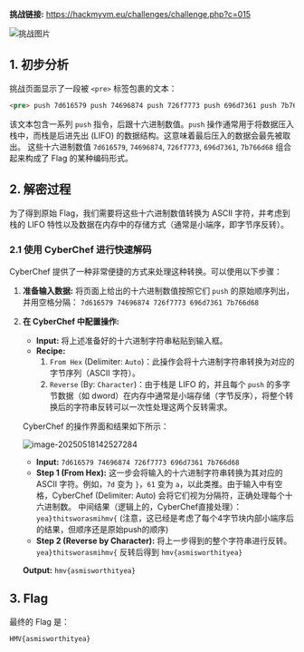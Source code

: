 **挑战链接:** https://hackmyvm.eu/challenges/challenge.php?c=015

![挑战图片](https://7r1umphk.github.io//image/20250518141943225.webp)

## 1. 初步分析

挑战页面显示了一段被 `<pre>` 标签包裹的文本：

```html
<pre> push 7d616579 push 74696874 push 726f7773 push 696d7361 push 7b766d68 </pre>
```

该文本包含一系列 `push` 指令，后跟十六进制数值。`push` 操作通常用于将数据压入栈中，而栈是后进先出 (LIFO) 的数据结构。这意味着最后压入的数据会最先被取出。
这些十六进制数值 `7d616579`, `74696874`, `726f7773`, `696d7361`, `7b766d68` 组合起来构成了 Flag 的某种编码形式。

## 2. 解密过程

为了得到原始 Flag，我们需要将这些十六进制数值转换为 ASCII 字符，并考虑到栈的 LIFO 特性以及数据在内存中的存储方式（通常是小端序，即字节序反转）。

### 2.1 使用 CyberChef 进行快速解码

CyberChef 提供了一种非常便捷的方式来处理这种转换。可以使用以下步骤：

1.  **准备输入数据:**
    将页面上给出的十六进制数值按照它们 `push` 的原始顺序列出，并用空格分隔：
    `7d616579 74696874 726f7773 696d7361 7b766d68`

2.  **在 CyberChef 中配置操作:**
    *   **Input:** 将上述准备好的十六进制字符串粘贴到输入框。
    *   **Recipe:**
        1.  `From Hex` (Delimiter: `Auto`)：此操作会将十六进制字符串转换为对应的字节序列（ASCII 字符）。
        2.  `Reverse` (By: `Character`)：由于栈是 LIFO 的，并且每个 `push` 的多字节数据（如 dword）在内存中通常是小端存储（字节反序），将整个转换后的字符串反转可以一次性处理这两个反转需求。

    CyberChef 的操作界面和结果如下所示：
    
    ![image-20250518142527284](https://7r1umphk.github.io//image/20250518142527578.webp)

    *   **Input:** `7d616579 74696874 726f7773 696d7361 7b766d68`
    *   **Step 1 (From Hex):** 这一步会将输入的十六进制字符串转换为其对应的 ASCII 字符。例如，`7d` 变为 `}`，`61` 变为 `a`，以此类推。由于输入中有空格，CyberChef (Delimiter: Auto) 会将它们视为分隔符，正确处理每个十六进制数。
        中间结果（逻辑上的，CyberChef直接处理）：`yea}thitsworasmihmv{` (注意，这已经是考虑了每个4字节块内部小端序后的结果，但顺序还是原始push的顺序)
    *   **Step 2 (Reverse by Character):** 将上一步得到的整个字符串进行反转。
        `yea}thitsworasmihmv{` 反转后得到 `hmv{asmisworthityea}`

    **Output:** `hmv{asmisworthityea}`

## 3. Flag

最终的 Flag 是：
```
HMV{asmisworthityea}
```
